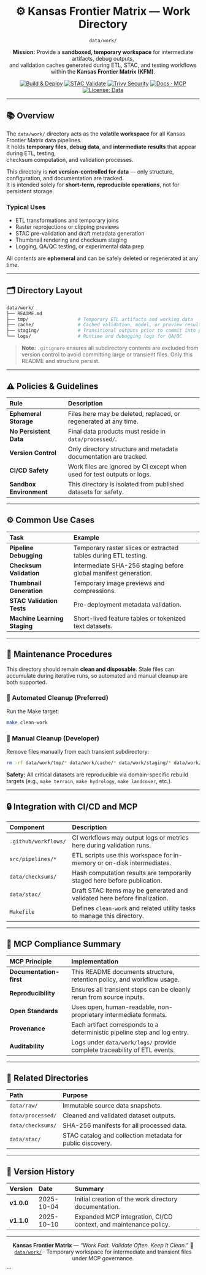 <div align="center">

# ⚙️ Kansas Frontier Matrix — Work Directory  
`data/work/`

**Mission:** Provide a **sandboxed, temporary workspace** for intermediate artifacts, debug outputs,  
and validation caches generated during ETL, STAC, and testing workflows within the **Kansas Frontier Matrix (KFM)**.

[![Build & Deploy](https://github.com/bartytime4life/Kansas-Frontier-Matrix/actions/workflows/site.yml/badge.svg)](../../.github/workflows/site.yml)
[![STAC Validate](https://github.com/bartytime4life/Kansas-Frontier-Matrix/actions/workflows/stac-validate.yml/badge.svg)](../../.github/workflows/stac-validate.yml)
[![Trivy Security](https://github.com/bartytime4life/Kansas-Frontier-Matrix/actions/workflows/trivy.yml/badge.svg)](../../.github/workflows/trivy.yml)
[![Docs · MCP](https://img.shields.io/badge/Docs-MCP-blue)](../../docs/)
[![License: Data](https://img.shields.io/badge/License-CC--BY%204.0-green)](../../LICENSE)

</div>

---

## 📚 Overview

The `data/work/` directory acts as the **volatile workspace** for all Kansas Frontier Matrix data pipelines.  
It holds **temporary files**, **debug data**, and **intermediate results** that appear during ETL, testing,  
checksum computation, and validation processes.  

This directory is **not version-controlled for data** — only structure, configuration, and documentation are tracked.  
It is intended solely for **short-term, reproducible operations**, not for persistent storage.

### Typical Uses
- ETL transformations and temporary joins  
- Raster reprojections or clipping previews  
- STAC pre-validation and draft metadata generation  
- Thumbnail rendering and checksum staging  
- Logging, QA/QC testing, or experimental data prep  

All contents are **ephemeral** and can be safely deleted or regenerated at any time.

---

## 🗂️ Directory Layout

```bash
data/work/
├── README.md
├── tmp/                  # Temporary ETL artifacts and working data
├── cache/                # Cached validation, model, or preview results
├── staging/              # Transitional outputs prior to commit into processed/
└── logs/                 # Runtime and debugging logs for QA/QC
````

> **Note:** `.gitignore` ensures all subdirectory contents are excluded from version control
> to avoid committing large or transient files. Only this README and structure persist.

---

## ⚠️ Policies & Guidelines

| Rule                    | Description                                                             |
| :---------------------- | :---------------------------------------------------------------------- |
| **Ephemeral Storage**   | Files here may be deleted, replaced, or regenerated at any time.        |
| **No Persistent Data**  | Final data products must reside in `data/processed/`.                   |
| **Version Control**     | Only directory structure and metadata documentation are tracked.        |
| **CI/CD Safety**        | Work files are ignored by CI except when used for test outputs or logs. |
| **Sandbox Environment** | This directory is isolated from published datasets for safety.          |

---

## ⚙️ Common Use Cases

| Task                         | Example                                                         |
| :--------------------------- | :-------------------------------------------------------------- |
| **Pipeline Debugging**       | Temporary raster slices or extracted tables during ETL testing. |
| **Checksum Validation**      | Intermediate SHA-256 staging before global manifest generation. |
| **Thumbnail Generation**     | Temporary image previews and compressions.                      |
| **STAC Validation Tests**    | Pre-deployment metadata validation.                             |
| **Machine Learning Staging** | Short-lived feature tables or tokenized text datasets.          |

---

## 🧰 Maintenance Procedures

This directory should remain **clean and disposable**.
Stale files can accumulate during iterative runs, so automated and manual cleanup are both supported.

### 🔁 Automated Cleanup (Preferred)

Run the Make target:

```bash
make clean-work
```

### 🧹 Manual Cleanup (Developer)

Remove files manually from each transient subdirectory:

```bash
rm -rf data/work/tmp/* data/work/cache/* data/work/staging/* data/work/logs/*
```

**Safety:** All critical datasets are reproducible via domain-specific rebuild targets
(e.g., `make terrain`, `make hydrology`, `make landcover`, etc.).

---

## 🔒 Integration with CI/CD and MCP

| Component            | Description                                                               |
| :------------------- | :------------------------------------------------------------------------ |
| `.github/workflows/` | CI workflows may output logs or metrics here during validation runs.      |
| `src/pipelines/*`    | ETL scripts use this workspace for in-memory or on-disk intermediates.    |
| `data/checksums/`    | Hash computation results are temporarily staged here before publication.  |
| `data/stac/`         | Draft STAC Items may be generated and validated here before finalization. |
| `Makefile`           | Defines `clean-work` and related utility tasks to manage this directory.  |

---

## 🧠 MCP Compliance Summary

| MCP Principle           | Implementation                                                            |
| :---------------------- | :------------------------------------------------------------------------ |
| **Documentation-first** | This README documents structure, retention policy, and workflow usage.    |
| **Reproducibility**     | Ensures all transient steps can be cleanly rerun from source inputs.      |
| **Open Standards**      | Uses open, human-readable, non-proprietary intermediate formats.          |
| **Provenance**          | Each artifact corresponds to a deterministic pipeline step and log entry. |
| **Auditability**        | Logs under `data/work/logs/` provide complete traceability of ETL events. |

---

## 🧩 Related Directories

| Path              | Purpose                                                    |
| :---------------- | :--------------------------------------------------------- |
| `data/raw/`       | Immutable source data snapshots.                           |
| `data/processed/` | Cleaned and validated dataset outputs.                     |
| `data/checksums/` | SHA-256 manifests for all processed data.                  |
| `data/stac/`      | STAC catalog and collection metadata for public discovery. |

---

## 📅 Version History

| Version    | Date       | Summary                                                          |
| :--------- | :--------- | :--------------------------------------------------------------- |
| **v1.0.0** | 2025-10-04 | Initial creation of the work directory documentation.            |
| **v1.1.0** | 2025-10-10 | Expanded MCP integration, CI/CD context, and maintenance policy. |

---

<div align="center">

**Kansas Frontier Matrix** — *“Work Fast. Validate Often. Keep It Clean.”*
📍 [`data/work/`](.) · Temporary workspace for intermediate and transient files under MCP governance.

</div>
```
